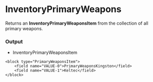 # InventoryPrimaryWeapons

Returns an **InventoryPrimaryWeaponsItem** from the collection of all primary weapons.

### Output

-   InventoryPrimaryWeaponsItem

```blockly
<block type="PrimaryWeaponsItem">
    <field name="VALUE-0">PrimaryWeaponsKingston</field>
    <field name="VALUE-1">Keltec</field>
</block>
```
